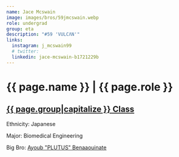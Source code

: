 ```yaml
---
name: Jace Mcswain
image: images/bros/59jmcswain.webp
role: undergrad
group: eta
description: "#59 'VULCΛN'"
links:
  instagram: j_mcswain99
  # twitter: 
  linkedin: jace-mcswain-b1721229b
---
```


# {{ page.name }} | {{ page.role }} 
    
## [{{ page.group|capitalize }} Class](/brothers/{{page.group}}s)
    
Ethnicity: Japanese

Major: Biomedical Engineering

Big Bro: [Ayoub "PLUTUS" Benaaouinate](19abenaaouinate)
